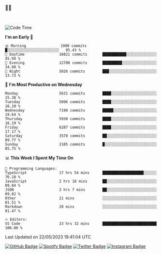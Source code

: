 ### 🤙🍺

<!-- <a href="https://github-readme-stats.vercel.app/api?username=hzak2xx&count_private=true&show_icons=true&theme=dracula">
  <img align="center" src="https://github-readme-stats.vercel.app/api?username=hzak2xx&count_private=true&show_icons=true&theme=dracula" />
</a>
</br> -->
</br>

<!--START_SECTION:waka-->
![Code Time](http://img.shields.io/badge/Code%20Time-2%2C420%20hrs%2035%20mins-blue)

**I'm an Early 🐤** 

```text
🌞 Morning                1990 commits        █░░░░░░░░░░░░░░░░░░░░░░░░   05.43 % 
🌆 Daytime                16821 commits       ███████████░░░░░░░░░░░░░░   45.94 % 
🌃 Evening                12780 commits       █████████░░░░░░░░░░░░░░░░   34.90 % 
🌙 Night                  5026 commits        ███░░░░░░░░░░░░░░░░░░░░░░   13.73 % 
```
📅 **I'm Most Productive on Wednesday** 

```text
Monday                   5631 commits        ████░░░░░░░░░░░░░░░░░░░░░   15.38 % 
Tuesday                  5896 commits        ████░░░░░░░░░░░░░░░░░░░░░   16.10 % 
Wednesday                7190 commits        █████░░░░░░░░░░░░░░░░░░░░   19.64 % 
Thursday                 5930 commits        ████░░░░░░░░░░░░░░░░░░░░░   16.19 % 
Friday                   6287 commits        ████░░░░░░░░░░░░░░░░░░░░░   17.17 % 
Saturday                 3578 commits        ██░░░░░░░░░░░░░░░░░░░░░░░   09.77 % 
Sunday                   2105 commits        █░░░░░░░░░░░░░░░░░░░░░░░░   05.75 % 
```


📊 **This Week I Spent My Time On** 

```text
💬 Programming Languages: 
TypeScript               17 hrs 54 mins      ███████████████████░░░░░░   76.10 % 
JavaScript               2 hrs 18 mins       ██░░░░░░░░░░░░░░░░░░░░░░░   09.84 % 
JSON                     2 hrs 7 mins        ██░░░░░░░░░░░░░░░░░░░░░░░   09.02 % 
Other                    21 mins             ░░░░░░░░░░░░░░░░░░░░░░░░░   01.51 % 
Markdown                 20 mins             ░░░░░░░░░░░░░░░░░░░░░░░░░   01.47 % 

🔥 Editors: 
VS Code                  23 hrs 32 mins      █████████████████████████   100.00 % 
```


 Last Updated on 22/05/2023 19:41:04 UTC
<!--END_SECTION:waka-->

[![GitHub Badge](https://img.shields.io/badge/GitHub-100000?style=for-the-badge&logo=github&logoColor=white)](https://github.com/hzak2xx)
[![Spotify Badge](https://img.shields.io/badge/Spotify-1ED760?&style=for-the-badge&logo=spotify&logoColor=white)](https://open.spotify.com/user/uf90s6sbbh75a1mt44clkhkvf)
[![Twitter Badge](https://img.shields.io/badge/Twitter-1DA1F2?style=for-the-badge&logo=twitter&logoColor=white)](https://twitter.com/hzak2xx)
[![Instagram Badge](https://img.shields.io/badge/Instagram-E4405F?style=for-the-badge&logo=instagram&logoColor=white)](https://www.instagram.com/hzak2xx/)
